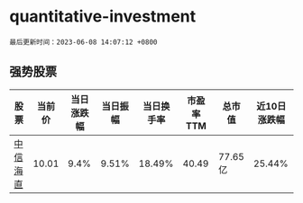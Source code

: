# quantitative-investment

`最后更新时间：2023-06-08 14:07:12 +0800`

## 强势股票

|股票|当前价|当日涨跌幅|当日振幅|当日换手率|市盈率TTM|总市值|近10日涨跌幅|
|----|----|----|----|----|----|----|----|
|[中信海直](https://xueqiu.com/S/SZ000099)|10.01|9.4%|9.51%|18.49%|40.49|77.65亿|25.44%|
